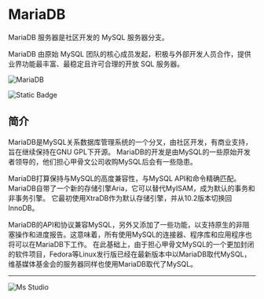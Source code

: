 # MariaDB

MariaDB 服务器是社区开发的 MySQL 服务器分支。

MariaDB 由原始 MySQL 团队的核心成员发起，积极与外部开发人员合作，提供业界功能最丰富、最稳定且许可合理的开放 SQL 服务器。

![MariaDB](https://file.lifebus.top/imgs/mariadb_logo.png)

![Static Badge](https://img.shields.io/badge/%E6%96%B0%E7%96%86%E8%90%8C%E6%A3%AE%E8%BD%AF%E4%BB%B6%E5%BC%80%E5%8F%91%E5%B7%A5%E4%BD%9C%E5%AE%A4-%E6%8F%90%E4%BE%9B%E6%8A%80%E6%9C%AF%E6%94%AF%E6%8C%81-blue)

## 简介

MariaDB是MySQL关系数据库管理系统的一个分叉，由社区开发，有商业支持，旨在继续保持在GNU GPL下开源。
MariaDB的开发是由MySQL的一些原始开发者领导的，他们担心甲骨文公司收购MySQL后会有一些隐患。

MariaDB打算保持与MySQL的高度兼容性，与MySQL API和命令精确匹配。MariaDB自带了一个新的存储引擎Aria，它可以替代MyISAM，成为默认的事务和非事务引擎。
它最初使用XtraDB作为默认存储引擎，并从10.2版本切换回InnoDB。

MariaDB的API和协议兼容MySQL，另外又添加了一些功能，以支持原生的非阻塞操作和进度报告。这意味着，所有使用MySQL的连接器、程序库和应用程序也将可以在MariaDB下工作。
在此基础上，由于担心甲骨文MySQL的一个更加封闭的软件项目，Fedora等Linux发行版已经在最新版本中以MariaDB取代MySQL，维基媒体基金会的服务器同样也使用MariaDB取代了MySQL。

---

![Ms Studio](https://file.lifebus.top/imgs/ms_blank_001.png)
